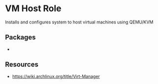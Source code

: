 # VM Host Role

Installs and configures system to host virtual machines using QEMU/KVM

## Packages
- 

## Resources
- https://wiki.archlinux.org/title/Virt-Manager